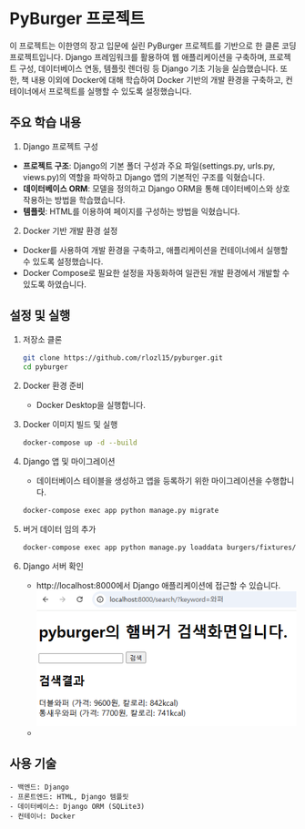 # PyBurger 프로젝트
이 프로젝트는 이한영의 장고 입문에 실린 PyBurger 프로젝트를 기반으로 한 클론 코딩 프로젝트입니다.
Django 프레임워크를 활용하여 웹 애플리케이션을 구축하며, 프로젝트 구성, 데이터베이스 연동, 템플릿 렌더링 등 Django 기초 기능을 실습했습니다.
또한, 책 내용 이외에 Docker에 대해 학습하여 Docker 기반의 개발 환경을 구축하고, 컨테이너에서 프로젝트를 실행할 수 있도록 설정했습니다.

## 주요 학습 내용
1. Django 프로젝트 구성
- **프로젝트 구조**: Django의 기본 폴더 구성과 주요 파일(settings.py, urls.py, views.py)의 역할을 파악하고 Django 앱의 기본적인 구조를 익혔습니다.
- **데이터베이스 ORM**: 모델을 정의하고 Django ORM을 통해 데이터베이스와 상호작용하는 방법을 학습했습니다.
- **템플릿**: HTML를 이용하여 페이지를 구성하는 방법을 익혔습니다.

2. Docker 기반 개발 환경 설정
- Docker를 사용하여 개발 환경을 구축하고, 애플리케이션을 컨테이너에서 실행할 수 있도록 설정했습니다. 
- Docker Compose로 필요한 설정을 자동화하여 일관된 개발 환경에서 개발할 수 있도록 하였습니다.

## 설정 및 실행
1. 저장소 클론
    ``` bash
    git clone https://github.com/rlozl15/pyburger.git
    cd pyburger
    ```

2. Docker 환경 준비
   - Docker Desktop을 실행합니다.

3. Docker 이미지 빌드 및 실행
    ``` bash
    docker-compose up -d --build
    ```

4. Django 앱 및 마이그레이션
   - 데이터베이스 테이블을 생성하고 앱을 등록하기 위한 마이그레이션을 수행합니다.
    ``` bash
    docker-compose exec app python manage.py migrate
    ```

5. 버거 데이터 임의 추가
    ``` bash
    docker-compose exec app python manage.py loaddata burgers/fixtures/burgers.json
    ```

6. Django 서버 확인
   - http://localhost:8000에서 Django 애플리케이션에 접근할 수 있습니다.
   ![img.png](static/img.png)
   - 

## 사용 기술
    - 백엔드: Django
    - 프론트엔드: HTML, Django 템플릿
    - 데이터베이스: Django ORM (SQLite3)
    - 컨테이너: Docker
